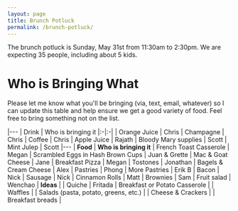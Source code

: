 ```yaml
---
layout: page
title: Brunch Potluck
permalink: /brunch-potluck/
---
```


The brunch potluck is Sunday, May 31st from 11:30am to 2:30pm. We are expecting 35 people, including about 5 kids.

# Who is Bringing What

Please let me know what you'll be bringing (via, text, email, whatever) so I can update this table and help ensure we get a good variety of food. Feel free to bring something not on the list.

|---
| Drink | Who is bringing it
|:-|:-|
| Orange Juice | Chris
| Champagne | Chris
| Coffee | Chris
| Apple Juice | Rajath
| Bloody Mary supplies | Scott
| Mint Julep | Scott
|---
| **Food** | **Who is bringing it**
| French Toast Casserole | Megan
| Scrambled Eggs in Hash Brown Cups | Juan & Grette
| Mac & Goat Cheese | Jane
| Breakfast Pizza | Megan
| Tostones | Jonathan
| Bagels & Cream Cheese | Alex
| Pastries | Phong
| More Pastries | Erik B
| Bacon | Nick
| Sausage | Nick
| Cinnamon Rolls | Matt
| Brownies | Sam
| Fruit salad | Wenchao
| **Ideas** | 
| Quiche 
| Fritada 
| Breakfast or Potato Casserole |
| Waffles |
| Salads (pasta, potato, greens, etc.) |
| Cheese & Crackers |
| Breakfast breads |


